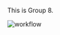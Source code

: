 This is Group 8.

![workflow](https://github.com/yamone17/DevOps_Gp8/actions/workflows/main.yml/badge.svg)